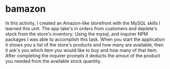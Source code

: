 # bamazon

In this activity, I created an Amazon-like storefront with the MySQL skills I learned this unit. The app take's in orders from customers and deplete's stock from the store's inventory. Using the mysql, and inquirer NPM packages I was able to accomplish this task. When you start the application it shows you a list of the store's products and how many are available, then it ask's you which item you would like to buy and how many of that item. After completing the inquirer prompts it deducts the amout of the product you needed from the available stock quantity.

